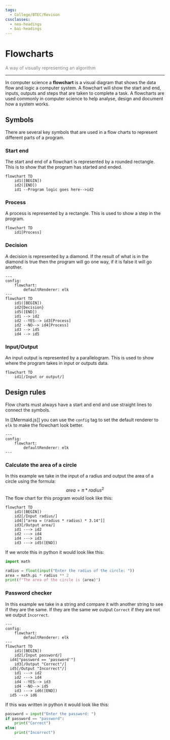 ```yaml
---
tags:
  - College/BTEC/Revison
cssclasses:
  - neo-headings
  - bai-headings
---
```

# Flowcharts
<p class="center" style="margin:0;color:gray;">A way of visually representing an algorithm</p>

***
In computer science a **flowchart** is a visual diagram that shows the data flow and logic a computer system. A flowchart will show the start and end, inputs, outputs and steps that are taken to complete a task. A flowcharts are used commonly in computer science to help analyse, design and document how a system works.
## Symbols
There are several key symbols that are used in a flow charts to represent different parts of a program.
### Start end
The start and end of a flowchart is represented by a rounded rectangle. This is to show that the program has started and ended.
```mermaid
flowchart TD
    id1([BEGIN])
    id2([END])
    id1 --Program logic goes here-->id2
```

### Process
A process is represented by a rectangle. This is used to show a step in the program.
```mermaid
flowchart TD
    id1[Process]
```

### Decision
A decision is represented by a diamond. If the result of what is in the diamond is true then the program will go one way, if it is false it will go another.
```mermaid
---
config:
    flowchart:
        defaultRenderer: elk
---
flowchart TD
	id1([BEGIN])
    id2{Decision}
    id5([END])  
    id1 --> id2
    id2 --YES--> id3[Process]
    id2 --NO--> id4[Process]
    id3 --> id5
    id4 --> id5
```
### Input/Output
An input output is represented by a parallelogram. This is used to show where the program takes in input or outputs data.
```mermaid
flowchart TD
    id1[/Input or output/]
```
## Design rules
Flow charts must always have a start and end and use straight lines to connect the symbols.

In [[Mermaid.js]] you can use the `config` tag to set the default renderer to `elk` to make the flowchart look better.
```
---
config:
    flowchart:
        defaultRenderer: elk
---
```
### Calculate the area of a circle
In this example we take in the input of a radius and output the area of a circle using the formula:
$$
area = \pi * radius^2
$$
The flow chart for this program would look like this:
```mermaid
flowchart TD
    id1([BEGIN])
    id2[/Input radius/]
	id4[["area = (radius * radius) * 3.14"]]
    id3[/Output area/]
    id1 ---> id2
    id2 ---> id4
    id4 ---> id3
    id3 ---> id5([END])
```
If we wrote this in python it would look like this:
```python
import math

radius = float(input("Enter the radius of the circle: "))
area = math.pi * radius ** 2
print(f"The area of the circle is {area}")
```
### Password checker
In this example we take in a string and compare it with another string to see if they are the same. If they are the same we output `Correct` if they are not we output `Incorrect`.
```mermaid
---
config:
    flowchart:
        defaultRenderer: elk
---
flowchart TD
    id1([BEGIN])
    id2[/Input password/]
  id4["password == 'password'"]
    id3[/Output "Correct"/]
  id5[/Output "Incorrect"/]
    id1 ---> id2
    id2 ---> id4
    id4 --YES--> id3
    id4 --NO--> id5
    id3 ---> id6([END])
  id5 ---> id6
```
If this was written in python it would look like this:
```python
password = input("Enter the password: ")
if password == "password":
    print("Correct")
else:
    print("Incorrect")
```